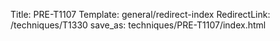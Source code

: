 Title: PRE-T1107
Template: general/redirect-index
RedirectLink: /techniques/T1330
save_as: techniques/PRE-T1107/index.html
